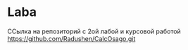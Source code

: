 # Laba
ССылка на репозиторий с 2ой лабой и курсовой работой https://github.com/Radushen/CalcOsago.git
